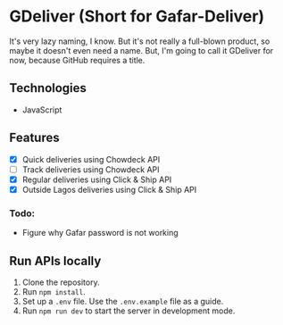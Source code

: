 # GDeliver (Short for Gafar-Deliver)
It's very lazy naming, I know. But it's not really a full-blown product, so maybe it doesn't even need a name. But, I'm going to call it GDeliver for now, because GitHub requires a title.

## Technologies
- JavaScript

## Features
- [x] Quick deliveries using Chowdeck API
- [ ] Track deliveries using Chowdeck API
- [x] Regular deliveries using Click & Ship API
- [x] Outside Lagos deliveries using Click & Ship API

### Todo:
* Figure why Gafar password is not working

## Run APIs locally
1. Clone the repository.
2. Run `npm install`.
3. Set up a `.env` file. Use the `.env.example` file as a guide.
4. Run `npm run dev` to start the server in development mode.
